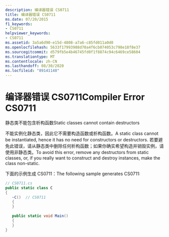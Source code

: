 ```yaml
---
description: 编译器错误 CS0711
title: 编译器错误 CS0711
ms.date: 07/20/2015
f1_keywords:
- CS0711
helpviewer_keywords:
- CS0711
ms.assetid: 3a5a6d90-e15d-4808-a7a6-c85fd011a0d0
ms.openlocfilehash: 5633f17993988d70a4f6cb074053c798e18f8e37
ms.sourcegitcommit: d579fb5e4b46745fd0f1f8874c94c6469ce58604
ms.translationtype: MT
ms.contentlocale: zh-CN
ms.lasthandoff: 08/30/2020
ms.locfileid: "89141148"
---
```

# <a name="compiler-error-cs0711"></a><span data-ttu-id="07678-103">编译器错误 CS0711</span><span class="sxs-lookup"><span data-stu-id="07678-103">Compiler Error CS0711</span></span>
<span data-ttu-id="07678-104">静态类不能包含析构函数</span><span class="sxs-lookup"><span data-stu-id="07678-104">Static classes cannot contain destructors</span></span>  
  
 <span data-ttu-id="07678-105">不能实例化静态类，因此它不需要构造函数或析构函数。</span><span class="sxs-lookup"><span data-stu-id="07678-105">A static class cannot be instantiated, hence it has no need for constructors or destructors.</span></span> <span data-ttu-id="07678-106">若要避免此错误，请从静态类中删除任何析构函数；如果你确实希望构造并销毁实例，请使用非静态类。</span><span class="sxs-lookup"><span data-stu-id="07678-106">To avoid this error, remove any destructors from static classes, or, if you really want to construct and destroy instances, make the class non-static.</span></span>  
  
 <span data-ttu-id="07678-107">下面的示例生成 CS0711：</span><span class="sxs-lookup"><span data-stu-id="07678-107">The following sample generates CS0711:</span></span>  
  
```csharp  
// CS0711.cs  
public static class C  
{  
   ~C()  // CS0711  
   {  
   }  
  
   public static void Main()  
   {  
   }  
}  
```
